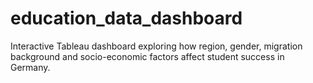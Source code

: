 # education_data_dashboard
Interactive Tableau dashboard exploring how region, gender, migration background and socio-economic factors affect student success in Germany.
